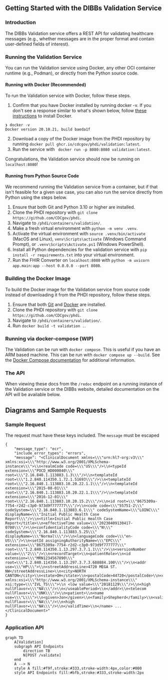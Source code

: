 ## Getting Started with the DIBBs Validation Service

### Introduction
The DIBBs Validation service offers a REST API for validating healthcare messages (e.g., whether  messages are in the proper format and contain user-defined fields of interest).

### Running the Validation Service

You can run the Validation service using Docker, any other OCI container runtime (e.g., Podman), or directly from the Python source code. 

#### Running with Docker (Recommended)

To run the Validation service with Docker, follow these steps.
1. Confirm that you have Docker installed by running docker -v. If you don't see a response similar to what's shown below, follow [these instructions](https://docs.docker.com/get-docker/) to install Docker.
```
❯ docker -v
Docker version 20.10.21, build baeda1f
``` 
2. Download a copy of the Docker image from the PHDI repository by running `docker pull ghcr.io/cdcgov/phdi/validation:latest`.
3. Run the service with ` docker run -p 8080:8080 validation:latest`.

Congratulations, the Validation service should now be running on `localhost:8080`! 

#### Running from Python Source Code

We recommend running the Validation service from a container, but if that isn't feasible for a given use case,  you can also run the service directly from Python using the steps below.

1. Ensure that both Git and Python 3.10 or higher are installed.
2. Clone the PHDI repository with `git clone https://github.com/CDCgov/phdi`.
3. Navigate to `/phdi/containers/validation/`.
4. Make a fresh virtual environment with `python -m venv .venv`.
5. Activate the virtual environment with `source .venv/bin/activate` (MacOS and Linux), `venv\Scripts\activate` (Windows Command Prompt), or `.venv\Scripts\Activate.ps1` (Windows PowerShell).
5. Install all Python dependencies for the validation service with `pip install -r requirements.txt` into your virtual environment.
6. Run the FHIR Converter on `localhost:8080` with `python -m uvicorn app.main:app --host 0.0.0.0 --port 8080`. 

### Building the Docker Image

To build the Docker image for the Validation service from source code instead of downloading it from the PHDI repository, follow these steps.
1. Ensure that both [Git](https://git-scm.com/book/en/v2/Getting-Started-Installing-Git) and [Docker](https://docs.docker.com/get-docker/) are installed.
2. Clone the PHDI repository with `git clone https://github.com/CDCgov/phdi`.
3. Navigate to `/phdi/containers/validation/`.
4. Run `docker build -t validation .`.

### Running via docker-compose (WIP)

The Validation can be run with `docker compose`. This is useful if you have an ARM based machine. This can be run with `docker compose up --build`. See the [Docker Compose documentation](https://docs.docker.com/engine/reference/commandline/compose_up/) for additional information.

### The API 

When viewing these docs from the `/redoc` endpoint on a running instance of the Validation service or the DIBBs website, detailed documentation on the API will be available below.

## Diagrams and Sample Requests

### Sample Request

The request must have these keys included. The `message` must be escaped
```
{
    "message_type": "ecr",
    "include_error_types": "errors",
    "message": "<ClinicalDocument xmlns=\\\"urn:hl7-org:v3\\\" xmlns:xsi=\\\"http://www.w3.org/2001/XMLSchema-instance\\\">\\n<realmCode code=\\\"US\\\"/>\\n<typeId extension=\\\"POCD_HD000040\\\" root=\\\"2.16.840.1.113883.1.3\\\"/>\\n<templateId root=\\\"1.2.840.114350.1.72.1.51693\\\"/>\\n<templateId root=\\\"2.16.840.1.113883.10.20.22.1.1\\\"/>\\n<templateId extension=\\\"2015-08-01\\\" root=\\\"2.16.840.1.113883.10.20.22.1.1\\\"/>\\n<templateId extension=\\\"2016-12-01\\\" root=\\\"2.16.840.1.113883.10.20.15.2\\\"/>\\n<id root=\\\"8675309a-7754-r2d2-c3p0-973d9f777777\\\"/>\\n<code code=\\\"55751-2\\\" codeSystem=\\\"2.16.840.1.113883.6.1\\\" codeSystemName=\\\"LOINC\\\" displayName=\\\"Initial Public Health Case Report\\\"/>\\n<title>Initial Public Health Case Report</title>\\n<effectiveTime value=\\\"20230409130417-0700\\\"/>\\n<confidentialityCode code=\\\"N\\\" codeSystem=\\\"2.16.840.1.113883.5.25\\\" displayName=\\\"Normal\\\"/>\\n<languageCode code=\\\"en-US\\\"/>\\n<setId assigningAuthorityName=\\\"EPC\\\" extension=\\\"8675309a-7754-r2d2-c3p0-973d9f777777\\\" root=\\\"1.2.840.114350.1.13.297.3.7.1.1\\\"/>\\n<versionNumber value=\\\"2\\\"/>\\n<recordTarget>\\n<patientRole>\\n<id extension=\\\"MRN1234567890\\\" root=\\\"1.2.840.114350.1.13.297.3.7.3.688884.100\\\"/>\\n<addr use=\\\"HP\\\">\\n<streetAddressLine>4720 MEGA ST. NW</streetAddressLine>\\n<city>NORTH CANTON</city>\\n<state>OH</state>\\n<postalCode>44720</postalCode>\\n<country>USA</country>\\n<useablePeriod xmlns:xsi=\\\"http://www.w3.org/2001/XMLSchema-instance\\\" xsi:type=\\\"IVL_TS\\\">\\n <low value=\\\"20181129\\\"/>\\n<high nullFlavor=\\\"NA\\\"/>\\n</useablePeriod>\\n</addr>\\n<telecom nullFlavor=\\\"UNK\\\"/>\\n<patient>\\n<name use=\\\"L\\\">\\n<given>Jon</given>\\n<family>Shepherd</family>\\n<validTime>\\n<low nullFlavor=\\\"NA\\\"/>\\n<high nullFlavor=\\\"NA\\\"/>\\n</validTime>\\n</name> ... </ClinicalDocument>"
}
```

### Application API
```mermaid
graph TD
    A[Validation]
    subgraph API Endpoints
        direction TB
        N[POST /validate]
    end
    A --> N
    style A fill:#f9f,stroke:#333,stroke-width:4px,color:#000
    style API Endpoints fill:#bfb,stroke:#333,stroke-width:2px
```
